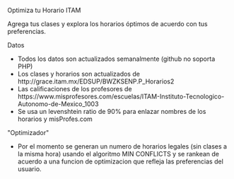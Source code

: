 Optimiza tu Horario ITAM

Agrega tus clases y explora los horarios óptimos de acuerdo con tus preferencias.

Datos
<ul>
  <li>Todos los datos son actualizados semanalmente (github no soporta PHP)</li>
  <li>Los clases y horarios son actualizados de http://grace.itam.mx/EDSUP/BWZKSENP.P_Horarios2</li>
<li>Las calificaciones de los profesores de https://www.misprofesores.com/escuelas/ITAM-Instituto-Tecnologico-Autonomo-de-Mexico_1003</li>
  <li>Se usa un levenshtein ratio de 90% para enlazar nombres de los horarios y misProfes.com </li>
</ul>
"Optimizador"
<ul>
<li>Por el momento se generan un numero de horarios legales (sin clases a la misma hora) usando el algoritmo MIN CONFLICTS y se rankean de acuerdo a una funcion de optimizacion que refleja las preferencias del usuario.  </li>
</ul>
